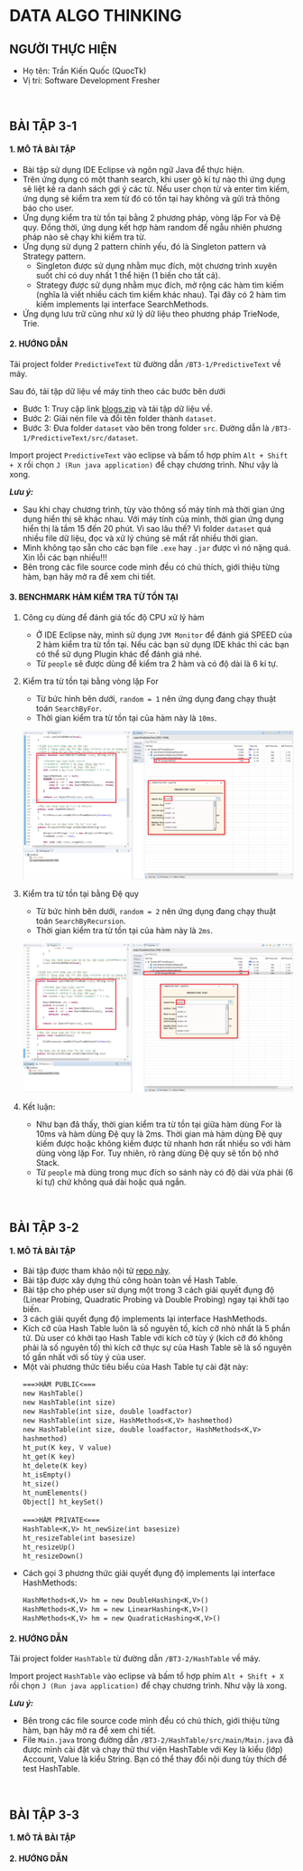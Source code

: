 # DATA ALGO THINKING

## NGƯỜI THỰC HIỆN

* Họ tên: Trần Kiến Quốc (QuocTk)
* Vị trí: Software Development Fresher

<br/>

## BÀI TẬP 3-1

#### 1. MÔ TẢ BÀI TẬP
* Bài tập sử dụng IDE Eclipse và ngôn ngữ Java để thực hiện.
* Trên ứng dụng có một thanh search, khi user gõ kí tự nào thì ứng dụng sẽ liệt kê ra danh sách gợi ý các từ. Nếu user chọn từ và enter tìm kiếm, ứng dụng sẽ kiểm tra xem từ đó có tồn tại hay không và gửi trả thông báo cho user.
* Ứng dụng kiểm tra từ tồn tại bằng 2 phương pháp, vòng lặp For và Đệ quy. Đồng thời, ứng dụng kết hợp hàm random để ngẫu nhiên phương pháp nào sẽ chạy khi kiểm tra từ.
* Ứng dụng sử dụng 2 pattern chính yếu, đó là Singleton pattern và Strategy pattern.
    * Singleton được sử dụng nhằm mục đích, một chương trình xuyên suốt chỉ có duy nhất 1 thể hiện (1 biến cho tất cả).
    * Strategy được sử dụng nhằm mục đích, mở rộng các hàm tìm kiếm (nghĩa là viết nhiều cách tìm kiếm khác nhau). Tại đây có 2 hàm tìm kiếm implements lại interface SearchMethods.
* Ứng dụng lưu trữ cũng như xử lý dữ liệu theo phương pháp TrieNode, Trie.

#### 2. HƯỚNG DẪN
Tải project folder `PredictiveText` từ đường dẫn `/BT3-1/PredictiveText` về máy.

Sau đó, tải tập dữ liệu về máy tính theo các bước bên dưới

* Bước 1: Truy cập link [blogs.zip](http://u.cs.biu.ac.il/~koppel/BlogCorpus.htm) và tải tập dữ liệu về.
* Bước 2: Giải nén file và đổi tên folder thành `dataset`.
* Bước 3: Đưa folder `dataset` vào bên trong folder `src`. Đường dẫn là `/BT3-1/PredictiveText/src/dataset`.

Import project `PredictiveText` vào eclipse và bấm tổ hợp phím `Alt + Shift + X` rồi chọn `J (Run java application)` để chạy chương trình. Như vậy là xong.

***Lưu ý:***
* Sau khi chạy chương trình, tùy vào thông số máy tính mà thời gian ứng dụng hiển thị sẽ khác nhau. Với máy tính của mình, thời gian ứng dụng hiển thị là tầm 15 đến 20 phút. Vì sao lâu thế? Vì folder `dataset` quá nhiều file dữ liệu, đọc và xử lý chúng sẽ mất rất nhiều thời gian.
* Mình không tạo sẵn cho các bạn file `.exe` hay `.jar` được vì nó nặng quá. Xin lỗi các bạn nhiều!!!
* Bên trong các file source code mình đều có chú thích, giới thiệu từng hàm, bạn hãy mở ra để xem chi tiết.

#### 3. BENCHMARK HÀM KIỂM TRA TỪ TỒN TẠI
1. Công cụ dùng để đánh giá tốc độ CPU xử lý hàm
    * Ở IDE Eclipse này, mình sử dụng `JVM Monitor` để đánh giá SPEED của 2 hàm kiểm tra từ tồn tại. Nếu các bạn sử dụng IDE khác thì các bạn có thể sử dụng Plugin khác để đánh giá nhé.
    * Từ `people` sẽ được dùng để kiểm tra 2 hàm và có độ dài là 6 kí tự.

2. Kiểm tra từ tồn tại bằng vòng lặp For
    * Từ bức hình bên dưới, `random = 1` nên ứng dụng đang chạy thuật toán `SearchByFor`.
    * Thời gian kiểm tra từ tồn tại của hàm này là `10ms`.

    ![SearchByFor-Image](./images/1.png)

3. Kiểm tra từ tồn tại bằng Đệ quy
    * Từ bức hình bên dưới, `random = 2` nên ứng dụng đang chạy thuật toán `SearchByRecursion`.
    * Thời gian kiểm tra từ tồn tại của hàm này là `2ms`.

    ![SearchByRecursion-Image](./images/2.png)

4. Kết luận:
    * Như bạn đã thấy, thời gian kiểm tra từ tồn tại giữa hàm dùng For là 10ms và hàm dùng Đệ quy là 2ms. Thời gian mà hàm dùng Đệ quy kiếm được hoặc không kiếm được từ nhanh hơn rất nhiều so với hàm dùng vòng lặp For. Tuy nhiên, rõ ràng dùng Đệ quy sẽ tốn bộ nhớ Stack.
    * Từ `people` mà dùng trong mục đích so sánh này có độ dài vừa phải (6 kí tự) chứ không quá dài hoặc quá ngắn.

<br/>

## BÀI TẬP 3-2

#### 1. MÔ TẢ BÀI TẬP
* Bài tập được tham khảo nội từ [repo này](https://github.com/jamesroutley/write-a-hash-table).
* Bài tập được xây dựng thủ công hoàn toàn về Hash Table.
* Bài tập cho phép user sử dụng một trong 3 cách giải quyết đụng độ (Linear Probing, Quadratic Probing và Double Probing) ngay tại khởi tạo biến.
* 3 cách giải quyết đụng độ implements lại interface HashMethods.
* Kích cỡ của Hash Table luôn là số nguyên tố, kích cỡ nhỏ nhất là 5 phần tử. Dù user có khởi tạo Hash Table với kích cỡ tùy ý (kích cỡ đó không phải là số nguyên tố) thì kích cỡ thực sự của Hash Table sẽ là số nguyên tố gần nhất với số tùy ý của user.
* Một vài phương thức tiêu biểu của Hash Table tự cài đặt này:
    ```
    ===>HÀM PUBLIC<===
    new HashTable()
    new HashTable(int size)
    new HashTable(int size, double loadfactor)
    new HashTable(int size, HashMethods<K,V> hashmethod)
    new HashTable(int size, double loadfactor, HashMethods<K,V> hashmethod)
    ht_put(K key, V value)
    ht_get(K key)
    ht_delete(K key)
    ht_isEmpty()
    ht_size()
    ht_numElements()
    Object[] ht_keySet()

    ===>HÀM PRIVATE<===
    HashTable<K,V> ht_newSize(int basesize)
    ht_resizeTable(int basesize)
    ht_resizeUp()
    ht_resizeDown()
    ```
* Cách gọi 3 phương thức giải quyết đụng độ implements lại interface HashMethods:
    ```
    HashMethods<K,V> hm = new DoubleHashing<K,V>()
    HashMethods<K,V> hm = new LinearHashing<K,V>()
    HashMethods<K,V> hm = new QuadraticHashing<K,V>()
    ```

#### 2. HƯỚNG DẪN
Tải project folder `HashTable` từ đường dẫn `/BT3-2/HashTable` về máy.

Import project `HashTable` vào eclipse và bấm tổ hợp phím `Alt + Shift + X` rồi chọn `J (Run java application)` để chạy chương trình. Như vậy là xong.

***Lưu ý:***
* Bên trong các file source code mình đều có chú thích, giới thiệu từng hàm, bạn hãy mở ra để xem chi tiết.
* File `Main.java` trong đường dẫn `/BT3-2/HashTable/src/main/Main.java` đã được mình cài đặt và chạy thử thư viện HashTable với Key là kiểu (lớp) Account, Value là kiểu String. Bạn có thể thay đổi nội dung tùy thích để test HashTable.

<br/>

## BÀI TẬP 3-3

#### 1. MÔ TẢ BÀI TẬP





#### 2. HƯỚNG DẪN




